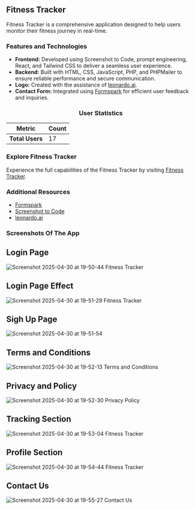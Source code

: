 ## Fitness Tracker

Fitness Tracker is a comprehensive application designed to help users monitor their fitness journey in real-time.

### Features and Technologies

- **Frontend:** Developed using Screenshot to Code, prompt engineering, React, and Tailwind CSS to deliver a seamless user experience.
- **Backend:** Built with HTML, CSS, JavaScript, PHP, and PHPMailer to ensure reliable performance and secure communication.
- **Logo:** Created with the assistance of [leonardo.ai](https://leonardo.ai).
- **Contact Form:** Integrated using [Formspark](https://formspark.io) for efficient user feedback and inquiries.

<div align="center">

### **User Statistics**

| **Metric**         | **Count** |
|---------------------|-----------|
| **Total Users**     | 17        |

</div>

### Explore Fitness Tracker

Experience the full capabilities of the Fitness Tracker by visiting [Fitness Tracker](https://fitnesstracker.site/).

### Additional Resources

- [Formspark](https://formspark.io/)
- [Screenshot to Code](https://screenshottocode.com/)
- [leonardo.ai](https://leonardo.ai/)

### Screenshots Of The App ###

## Login Page ##  
 
![Screenshot 2025-04-30 at 19-50-44 Fitness Tracker](https://github.com/user-attachments/assets/e1ae010a-b6af-4106-b17e-0926044b0059)


## Login Page Effect ## 
![Screenshot 2025-04-30 at 19-51-29 Fitness Tracker](https://github.com/user-attachments/assets/35050b78-9d0f-4f32-b5e1-14c7c97269ea)

 ## Sigh Up Page ##

![Screenshot 2025-04-30 at 19-51-54 ](https://github.com/user-attachments/assets/527c954c-ddd1-47e2-adaa-197ff12bb531)

## Terms and Conditions ## 

![Screenshot 2025-04-30 at 19-52-13 Terms and Conditions](https://github.com/user-attachments/assets/a8a35ff5-a902-4b3e-9cd6-5c6be30e2bd0)

## Privacy and Policy ##

![Screenshot 2025-04-30 at 19-52-30 Privacy Policy](https://github.com/user-attachments/assets/71057e22-8297-44c9-830b-e8881ad791fd)

## Tracking Section ## 

![Screenshot 2025-04-30 at 19-53-04 Fitness Tracker](https://github.com/user-attachments/assets/cad03bd9-2a87-42f5-81a3-4b568f4b4db7)

## Profile Section ## 

![Screenshot 2025-04-30 at 19-54-44 Fitness Tracker](https://github.com/user-attachments/assets/76e9de3b-28ee-43fd-a2ad-282112be1eac)

## Contact Us ## 

![Screenshot 2025-04-30 at 19-55-27 Contact Us](https://github.com/user-attachments/assets/8301ed7f-d3bd-472e-9952-4aec78d5e890)


